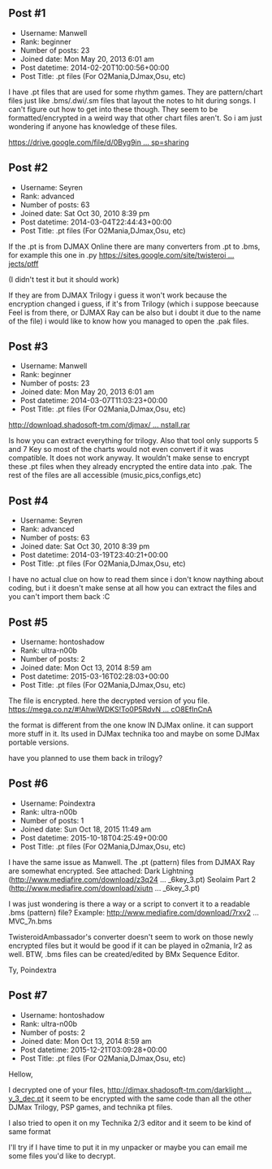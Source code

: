## Post #1
- Username: Manwell
- Rank: beginner
- Number of posts: 23
- Joined date: Mon May 20, 2013 6:01 am
- Post datetime: 2014-02-20T10:00:56+00:00
- Post Title: .pt files (For O2Mania,DJmax,Osu, etc)

I have .pt files that are used for some rhythm games. They are pattern/chart files just like .bms/.dwi/.sm files that layout the notes to hit during songs. I can't figure out how to get into these though. They seem to be formatted/encrypted in a weird way that other chart files aren't. So i am just wondering if anyone has knowledge of these files.

[https://drive.google.com/file/d/0Byg9in ... sp=sharing](https://drive.google.com/file/d/0Byg9inbNFo-MSTBVQmh6WGhDU3M/edit?usp=sharing)
## Post #2
- Username: Seyren
- Rank: advanced
- Number of posts: 63
- Joined date: Sat Oct 30, 2010 8:39 pm
- Post datetime: 2014-03-04T22:44:43+00:00
- Post Title: .pt files (For O2Mania,DJmax,Osu, etc)

If the .pt is from DJMAX Online there are many converters from .pt to .bms, for example this one in .py
[https://sites.google.com/site/twisteroi ... jects/ptff](https://sites.google.com/site/twisteroidambassador/projects/ptff)

(I didn't test it but it should work)

If they are from DJMAX Trilogy i guess it won't work because the encryption changed i guess, if it's from Trilogy (which i suppose beecause Feel is from there, or DJMAX Ray can be also but i doubt it due to the name of the file) i  would like to know how you managed to open the .pak files.
## Post #3
- Username: Manwell
- Rank: beginner
- Number of posts: 23
- Joined date: Mon May 20, 2013 6:01 am
- Post datetime: 2014-03-07T11:03:23+00:00
- Post Title: .pt files (For O2Mania,DJmax,Osu, etc)

[http://download.shadosoft-tm.com/djmax/ ... nstall.rar](http://download.shadosoft-tm.com/djmax/DJMaxUnpakerInstall.rar)

Is how you can extract everything for trilogy. Also that tool only supports 5 and 7 Key so most of the charts would not even convert if it was compatible. It does not work anyway. It wouldn't make sense to encrypt these .pt files when they already encrypted the entire data into .pak. The rest of the files are all accessible (music,pics,configs,etc)
## Post #4
- Username: Seyren
- Rank: advanced
- Number of posts: 63
- Joined date: Sat Oct 30, 2010 8:39 pm
- Post datetime: 2014-03-19T23:40:21+00:00
- Post Title: .pt files (For O2Mania,DJmax,Osu, etc)

I have no actual clue on how to read them since i don't know naything about coding, but i it doesn't make sense at all how you can extract the files and you can't import them back :C
## Post #5
- Username: hontoshadow
- Rank: ultra-n00b
- Number of posts: 2
- Joined date: Mon Oct 13, 2014 8:59 am
- Post datetime: 2015-03-16T02:28:03+00:00
- Post Title: .pt files (For O2Mania,DJmax,Osu, etc)

The file is encrypted.
here the decrypted version of you file.
[https://mega.co.nz/#!AhwiWDKS!To0P5RdvN ... cO8EfInCnA](https://mega.co.nz/#!AhwiWDKS!To0P5RdvNagkN7XI-jYB5HY6MkCKTua9HcO8EfInCnA)

the format is different from the one know IN DJMax online. it can support more stuff in it. Its used in DJMax technika too and maybe on some DJMax portable versions.

have you planned to use them back in trilogy?
## Post #6
- Username: Poindextra
- Rank: ultra-n00b
- Number of posts: 1
- Joined date: Sun Oct 18, 2015 11:49 am
- Post datetime: 2015-10-18T04:25:49+00:00
- Post Title: .pt files (For O2Mania,DJmax,Osu, etc)

I have the same issue as Manwell. The .pt (pattern) files from DJMAX Ray are somewhat encrypted. See attached:
Dark Lightning (http://www.mediafire.com/download/z3q24 ... _6key_3.pt)
Seolaim Part 2 (http://www.mediafire.com/download/xiutn ... _6key_3.pt)

I was just wondering is there a way or a script to convert it to a readable .bms (pattern) file?
Example: http://www.mediafire.com/download/7rxv2 ... MVC_7n.bms

TwisteroidAmbassador's converter doesn't seem to work on those newly encrypted files but it would be good if it can be played in o2mania, lr2 as well. BTW, .bms files can be created/edited by BMx Sequence Editor.

Ty,
Poindextra
## Post #7
- Username: hontoshadow
- Rank: ultra-n00b
- Number of posts: 2
- Joined date: Mon Oct 13, 2014 8:59 am
- Post datetime: 2015-12-21T03:09:28+00:00
- Post Title: .pt files (For O2Mania,DJmax,Osu, etc)

Hellow, 

I decrypted one of your files,
[http://djmax.shadosoft-tm.com/darklight ... y_3_dec.pt](http://djmax.shadosoft-tm.com/darklightning_6key_3_dec.pt)
it seem to be encrypted with the same code than all the other DJMax
Trilogy, PSP games, and technika pt files.

I also tried to open it on my Technika 2/3 editor and it seem to be kind of same format


I'll try if I have time to put it in my unpacker or maybe you can email me some files you'd like to decrypt.
